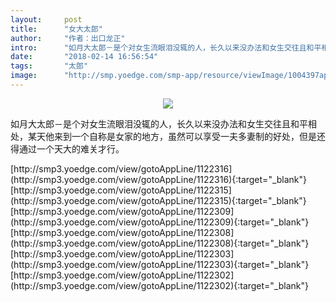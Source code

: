 ```yaml
---
layout:     post
title:      "女大太郎"
author:     "作者：出口龙正"
intro:      "如月大太郎－是个对女生流眼泪没辄的人，长久以来没办法和女生交往且和平相处，某天他来到一个自称是女家的地方，虽然可以享受一夫多妻制的好处，但是还得通过一个天大的难关才行。"
date:       "2018-02-14 16:56:54"
tags:       "太郎"
image:      "http://smp.yoedge.com/smp-app/resource/viewImage/1004397appline.png"
---
```

<div style="text-align: center">
<p><img src="http://smp.yoedge.com/smp-app/resource/viewImage/1004397appline.png"/></p>
</div>
<p class="post-meta">
<span>如月大太郎－是个对女生流眼泪没辄的人，长久以来没办法和女生交往且和平相处，某天他来到一个自称是女家的地方，虽然可以享受一夫多妻制的好处，但是还得通过一个天大的难关才行。</span>
</p>
[http://smp3.yoedge.com/view/gotoAppLine/1122316](http://smp3.yoedge.com/view/gotoAppLine/1122316){:target="_blank"}
[http://smp3.yoedge.com/view/gotoAppLine/1122315](http://smp3.yoedge.com/view/gotoAppLine/1122315){:target="_blank"}
[http://smp3.yoedge.com/view/gotoAppLine/1122309](http://smp3.yoedge.com/view/gotoAppLine/1122309){:target="_blank"}
[http://smp3.yoedge.com/view/gotoAppLine/1122308](http://smp3.yoedge.com/view/gotoAppLine/1122308){:target="_blank"}
[http://smp3.yoedge.com/view/gotoAppLine/1122303](http://smp3.yoedge.com/view/gotoAppLine/1122303){:target="_blank"}
[http://smp3.yoedge.com/view/gotoAppLine/1122302](http://smp3.yoedge.com/view/gotoAppLine/1122302){:target="_blank"}



